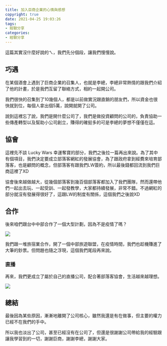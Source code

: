 ```yaml
---
title: 加入巨商企業的心情與感想
copyright: true
date: 2021-04-25 19:03:26
tags:
- 經驗分享
categories:
- 經驗分享
---
```


 這篇其實沒什麼好說的ㄟ，我們先分個段，讓我們慢慢說。

<!-- more -->

## 巧遇

在某個酒會上遇到了巨商企業的召集人，也就是李總，李總非常熱情的跟我們介紹了他的計畫，於是我們互留了聯絡方式，相約一起開公司。

我們很快的召集到了10幾個人，都是以前做實況跟直銷的朋友們，所以資金也很快就到位，每個人拿出個5萬，說開就開了公司。

說到這裡忘了說，我們是開什麼公司了，我們是做投資顧問的公司的，負責協助一些傳產轉型以及幫助小公司創立，賺得的確挺多的可是李總的夢想不僅僅在這。

## 協會

這裡先不談 Lucky Wars 幸運奪寶的部分，我們之後拉一篇再出來說。為了其中有個項目，我們決定要成立部落客網紅的發展協會，為了跟政府拿到經費來培育部落客，也是顧問的概念，但部落客有跟我們LW簽約，所以最後錢都回流到我們巨商這裡了XD

協會後來越做越大，從幾個部落客到幾百個部落客都加入了我們團隊，然而還帶他們一起出去玩、一起受訓、一起發教學，大家都持續發展，非常不錯。不過網紅的部分就沒有發展得很好了，這跟LW的制度有關係，這個我們之後說XD

## 合作

後來咱們跟台中中部合作了一個大型計劃，因為不是疫情了嗎？

![](https://i.loli.net/2021/04/25/uTUYHzPyAmcKrnR.jpg)

我們跟一堆旅宿業合作，開了一個中部旅遊聯盟，在疫情時間，我們也趁機賺進了大筆的鈔票。但問題也隨之浮現，這個我們尾段再來說。

### 直播

再來，我們更成立了屬於自己的直播公司，配合著部落客協會，生活越來越理想。

![](https://i.loli.net/2021/04/25/M2eqsdw9QyZut6p.jpg)

## 總結

最後因為某些原因，漸漸地離開了公司核心，雖然我還是有在做事，但主要的權力已經不在我們的手中。

所以我也淡出了公司，甚至已經沒有在公司了，但還是很謝謝公司帶給我的經驗跟讓我學習到的一切，謝謝巨商，謝謝李總，謝謝大家。